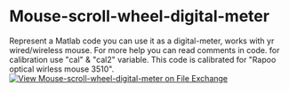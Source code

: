 # Mouse-scroll-wheel-digital-meter
Represent a Matlab code you can use it as a digital-meter, works with yr wired/wireless mouse. For more help you can read comments in code. for calibration use "cal" &amp; "cal2" variable. This code is calibrated for "Rapoo optical wirless mouse 3510". 
[![View Mouse-scroll-wheel-digital-meter on File Exchange](https://www.mathworks.com/matlabcentral/images/matlab-file-exchange.svg)](https://de.mathworks.com/matlabcentral/fileexchange/97832-mouse-scroll-wheel-digital-meter)
